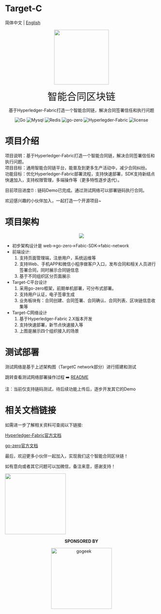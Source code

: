 # Target-C 
简体中文 | [English](./README-en.md)
<p>
	<p align="center">
		<img src="https://img.gejiba.com/images/295a05462dbbae2f6c7059cd52de60a8.png" height=180px>
	</p>
	<p align="center">
		<font size=6 face="宋体">智能合同区块链</font>
	</p>
    <p align="center">
    基于Hyperledger-Fabric打造一个智能合同链，解决合同签署信任和执行问题
    </p>
</p>
<p align="center">
<img alt="Go" src="https://img.shields.io/badge/Go-1.18%2B-blue">
<img alt="Mysql" src="https://img.shields.io/badge/Mysql-5.7%2B-brightgreen">
<img alt="Redis" src="https://img.shields.io/badge/Redis-6.2%2B-yellowgreen">
<img alt="go-zero" src="https://img.shields.io/badge/go--zero-1.4.1-orange">
<img alt="Hyperlegder-Fabric" src="https://img.shields.io/badge/Hyperlegder--Fabirc-2.4-blue">
<img alt="license" src="https://img.shields.io/badge/license-GPL-lightgrey">
</p>

# 项目介绍
项目说明：基于Hyperledger-Fabric打造一个智能合同链，解决合同签署信任和执行问题。  
项目目标：通用智能合同链平台，能普及到更多生产活动中，减少合同纠纷。  
功能目标：优化Hyperledger-Fabric部署流程，支持快速部署，SDK支持新结点快速加入，支持权限管理，多端操作等（更多特性逐步迭代）。

目前项目进度⏰ : 链码Demo已完成。通过测试网络可以部署链码执行合同。

欢迎感兴趣的小伙伴加入，一起打造一个开源项目~

# 项目架构
<p>
	<p align="center">
		<img src="https://img.gejiba.com/images/e4b862ecd5253e00c3dacdc4147f2cf6.png">
	</p>
</p>

- 初步架构设计是 web->go-zero->Fabic-SDK->fabic-network
- 前端设计:
    1. 支持页面管理端，注册用户，系统运维等
    2. 支持Web、手机APP和微信小程序做客户入口，发布合同和相关人员进行签署合同，同时展示合同链信息
    3. 基于不同组织区分页面展示
- Target-C平台设计  
    1. 采用go-zero框架，前期单机部署，可分布式部署。
    2. 支持用户认证，电子签章生成
    3. 业务板块有：合同创建、合同签署、合同确认、合同列表、区块链信息收集等
- Target-C网络设计
    1. 基于Hyperledger-Fabric 2.X版本开发
    2. 支持快速部署，新节点快速接入等
    3. 上图是展示四个组织接入的场景

# 测试部署

测试网络是基于上述架构图（TargetC network部分）进行搭建和测试

跳转查看测试网络部署操作过程 ➡️ [README](./test-network/README-cn.md)  

注：当前仅支持链码测试，待后续功能上传后，逐步开发其它的Demo

# 相关文档链接

如需进一步了解相关资料可查阅以下链接:  

[Hyperledger-Fabric官方文档](https://hyperledger-fabric.readthedocs.io/en/latest/whatis.html)  

[go-zero官方文档](https://github.com/zeromicro/go-zero)

最后，欢迎更多小伙伴一起加入，实现我们这个智能合同区块链！

如有意向或者其它问题可以加微信，备注来意，感谢支持！

 <a href="https://www.gogeek.com.cn/" title="gogeek" target="_blank">
      <img height="200px" src="https://img.gejiba.com/images/a70e4eb9d06f8822a05e36b2acd48f8a.jpg" >
</a>

<p align="center">
  <b>SPONSORED BY</b>
</p>
<p align="center">
   <a href="https://www.gogeek.com.cn/" title="gogeek" target="_blank">
      <img height="200px" src="https://img.gejiba.com/images/96b6d150bd758b13d66aec66cb18044e.jpg" title="gogeek">
   </a>
</p>